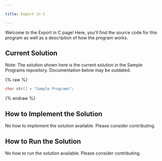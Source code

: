 ```yaml
---

title: Export in C

---
```


Welcome to the Export in C page! Here, you'll find the source code for this program as well as a description of how the program works.

## Current Solution

Note: The solution shown here is the current solution in the Sample Programs repository. Documentation below may be outdated.

{% raw %}

```C
char str[] = "Sample Programs";

```

{% endraw %}

## How to Implement the Solution

No how to implement the solution available. Please consider contributing.

## How to Run the Solution

No how to run the solution available. Please consider contributing.